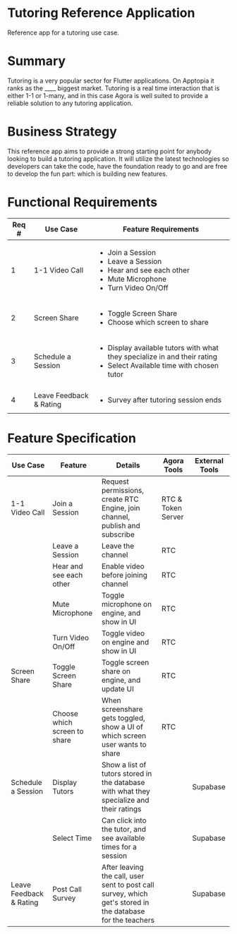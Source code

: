 # Tutoring Reference Application

Reference app for a tutoring use case.

# Summary

Tutoring is a very popular sector for Flutter applications. On Apptopia it ranks as the \_\_\_\_ biggest market. Tutoring is a real time interaction that is either 1-1 or 1-many, and in this case Agora is well suited to provide a reliable solution to any tutoring application.

# Business Strategy

This reference app aims to provide a strong starting point for anybody looking to build a tutoring application. It will utilize the latest technologies so developers can take the code, have the foundation ready to go and are free to develop the fun part: which is building new features.

# Functional Requirements

| Req # | Use Case                | Feature Requirements                                                                                                                       |
| ----- | ----------------------- | ------------------------------------------------------------------------------------------------------------------------------------------ |
| 1     | 1-1 Video Call          | <ul><li>Join a Session</li><li>Leave a Session</li><li>Hear and see each other</li><li>Mute Microphone</li><li>Turn Video On/Off</li></ul> |
| 2     | Screen Share            | <ul><li>Toggle Screen Share</li><li>Choose which screen to share</li></ul>                                                                 |
| 3     | Schedule a Session      | <ul><li>Display available tutors with what they specialize in and their rating</li><li>Select Available time with chosen tutor</li></ul>   |
| 4     | Leave Feedback & Rating | <ul><li>Survey after tutoring session ends</li></ul>                                                                                       |

# Feature Specification

| Use Case                | Feature                      | Details                                                                                                    | Agora Tools        | External Tools |
| ----------------------- | ---------------------------- | ---------------------------------------------------------------------------------------------------------- | ------------------ | -------------- |
| 1-1 Video Call          | Join a Session               | Request permissions, create RTC Engine, join channel, publish and subscribe                                | RTC & Token Server |                |
|                         | Leave a Session              | Leave the channel                                                                                          | RTC                |                |
|                         | Hear and see each other      | Enable video before joining channel                                                                        | RTC                |                |
|                         | Mute Microphone              | Toggle microphone on engine, and show in UI                                                                | RTC                |                |
|                         | Turn Video On/Off            | Toggle video on engine and show in UI                                                                      | RTC                |                |
| Screen Share            | Toggle Screen Share          | Toggle screen share on engine, and update UI                                                               | RTC                |                |
|                         | Choose which screen to share | When screenshare gets toggled, show a UI of which screen user wants to share                               | RTC                |                |
| Schedule a Session      | Display Tutors               | Show a list of tutors stored in the database with what they specialize and their ratings                   |                    | Supabase       |
|                         | Select Time                  | Can click into the tutor, and see available times for a session                                            |                    | Supabase       |
| Leave Feedback & Rating | Post Call Survey             | After leaving the call, user sent to post call survey, which get's stored in the database for the teachers |                    | Supabase       |
